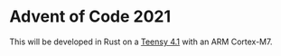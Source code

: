 # Advent of Code 2021 

This will be developed in Rust on a [Teensy 4.1](https://www.pjrc.com/store/teensy41.html) 
with an ARM Cortex-M7.
